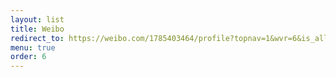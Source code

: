 ```yaml
---
layout: list
title: Weibo
redirect_to: https://weibo.com/1785403464/profile?topnav=1&wvr=6&is_all=1
menu: true
order: 6
---
```

